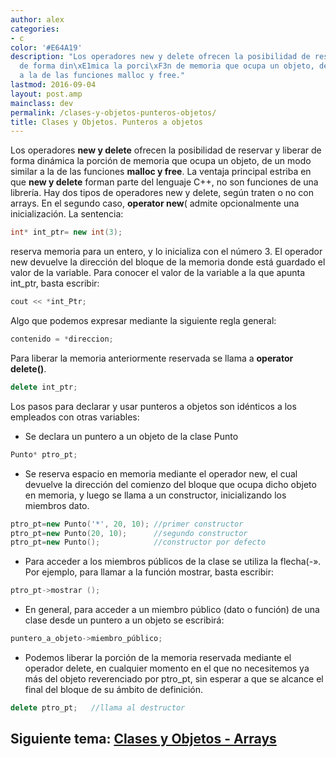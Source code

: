 ```yaml
---
author: alex
categories:
- c
color: '#E64A19'
description: "Los operadores new y delete ofrecen la posibilidad de reservar y liberar
  de forma din\xE1mica la porci\xF3n de memoria que ocupa un objeto, de un modo similar
  a la de las funciones malloc y free."
lastmod: 2016-09-04
layout: post.amp
mainclass: dev
permalink: /clases-y-objetos-punteros-objetos/
title: Clases y Objetos. Punteros a objetos
---
```


Los operadores **new y delete** ofrecen la posibilidad de reservar y liberar de forma dinámica la porción de memoria que ocupa un objeto, de un modo similar a la de las funciones **malloc y free**. La ventaja principal estriba en que **new y delete** forman parte del lenguaje C++, no son funciones de una librería. Hay dos tipos de operadores new y delete, según traten o no con arrays. En el segundo caso, **operator new**( admite opcionalmente una inicialización. La sentencia:

<!--more--><!--ad-->

```cpp
int* int_ptr= new int(3);
```

reserva memoria para un entero, y lo inicializa con el número 3. El operador new devuelve la dirección del bloque de la memoria donde está guardado el valor de la variable. Para conocer el valor de la variable a la que apunta int_ptr, basta escribir:

```cpp
cout << *int_Ptr;
```

Algo que podemos expresar mediante la siguiente regla general:

```cpp
contenido = *direccion;
```

Para liberar la memoria anteriormente reservada se llama a **operator delete()**.

```cpp
delete int_ptr;
```

Los pasos para declarar y usar punteros a objetos son idénticos a los empleados con otras variables:

- Se declara un puntero a un objeto de la clase Punto

```cpp
Punto* ptro_pt;
```

- Se reserva espacio en memoria mediante el operador new, el cual devuelve la dirección del comienzo del bloque que ocupa dicho objeto en memoria, y luego se llama a un constructor, inicializando los miembros dato.

```cpp
ptro_pt=new Punto('*', 20, 10); //primer constructor
ptro_pt=new Punto(20, 10);      //segundo constructor
ptro_pt=new Punto();            //constructor por defecto
```

- Para acceder a los miembros públicos de la clase se utiliza la flecha(-». Por
ejemplo, para llamar a la función mostrar, basta escribir:

```cpp
ptro_pt->mostrar ();
```

- En general, para acceder a un miembro público (dato o función) de una clase desde un puntero a un objeto se escribirá:

```cpp
puntero_a_objeto->miembro_público;
```

- Podemos liberar la porción de la memoria reservada mediante el operador delete, en cualquier momento en el que no necesitemos ya más del objeto reverenciado por ptro_pt, sin esperar a que se alcance el final del bloque de su ámbito de definición.

```cpp
delete ptro_pt;   //llama al destructor
```

## Siguiente tema: [Clases y Objetos - Arrays][1]

 [1]: https://elbauldelprogramador.com/clases-y-objetos-arrays/
